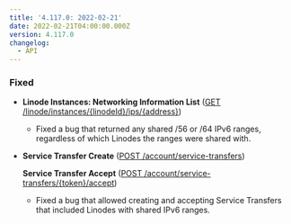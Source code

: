 ```yaml
---
title: '4.117.0: 2022-02-21'
date: 2022-02-21T04:00:00.000Z
version: 4.117.0
changelog:
  - API
---
```


### Fixed

* **Linode Instances: Networking Information List** ([GET /linode/instances/{linodeId}/ips/{address}](https://www.linode.com/docs/api/linode-instances/#ip-address-view))
  * Fixed a bug that returned any shared /56 or /64 IPv6 ranges, regardless of which Linodes the ranges were shared with.

* **Service Transfer Create** ([POST /account/service-transfers](https://www.linode.com/docs/api/account/#service-transfer-create))

  **Service Transfer Accept** ([POST /account/service-transfers/{token}/accept](https://www.linode.com/docs/api/account/#service-transfer-accept))
  * Fixed a bug that allowed creating and accepting Service Transfers that included Linodes with shared IPv6 ranges.
